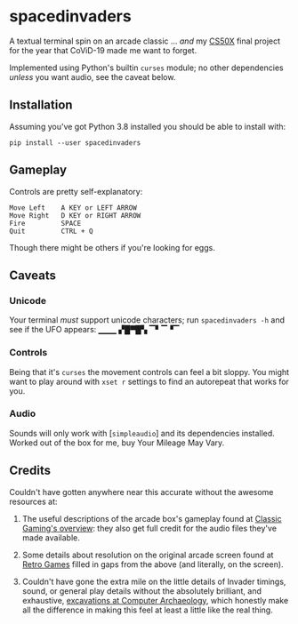 # spacedinvaders
A textual terminal spin on an arcade classic ... _and_ my [CS50X][cs50x] final project for the year that CoViD-19 made me want to forget.

Implemented using Python's builtin `curses` module; no other dependencies _unless_ you want audio, see the caveat below.

## Installation

Assuming you've got Python 3.8 installed you should be able to install with:

```
pip install --user spacedinvaders
```

## Gameplay

Controls are pretty self-explanatory:

    Move Left    A KEY or LEFT ARROW
    Move Right   D KEY or RIGHT ARROW
    Fire         SPACE
    Quit         CTRL + Q

Though there might be others if you're looking for eggs.

## Caveats

### Unicode

Your terminal _must_ support unicode characters; run `spacedinvaders -h` and see if the UFO appears:
         ▁▁▁
        ▞█▀█▚
        ▔▘▔▝▔

### Controls

Being that it's `curses` the movement controls can feel a bit sloppy. You might want to play around with `xset r` settings to find an autorepeat that works for you.

### Audio

Sounds will only work with [`simpleaudio`] and its dependencies installed. Worked out of the box for me, buy Your Mileage May Vary.

## Credits
Couldn't have gotten anywhere near this accurate without the awesome resources at:

1. The useful descriptions of the arcade box's gameplay found at [Classic Gaming's overview][classicgaming]: they also get full credit for the audio files they've made available.

2. Some details about resolution on the original arcade screen found at [Retro Games][retrogames] filled in gaps from the above (and literally, on the screen).

3. Couldn't have gone the extra mile on the little details of Invader timings, sound, or general play details without the absolutely brilliant, and exhaustive, [excavations at Computer Archaeology][computerarchaeology], which honestly make all the difference in making this feel at least a little like the real thing.

 [cs50x]: https://cs50.harvard.edu/x/2020/
 [simpleaudio]: https://simpleaudio.readthedocs.io/en/latest/
 [classicgaming]: https://www.classicgaming.cc/classics/space-invaders/
 [retrogames]: http://tips.retrogames.com/gamepage/invaders.html
 [computerarchaeology]: https://www.computerarcheology.com/Arcade/SpaceInvaders/


